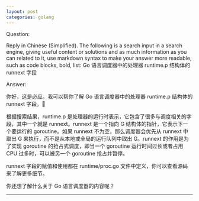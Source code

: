 ```yaml
---
layout: post
categories: golang
---
```

Question:

Reply in Chinese (Simplified).
The following is a search input in a search engine, giving useful content or solutions and as much information as you can related to it, use markdown syntax to make your answer more readable, such as code blocks, bold, list:
Go 语言调度器中的处理器 runtime.p 结构体的 runnext 字段

Answer:

你好，这是必应。我可以帮你了解 Go 语言调度器中的处理器 runtime.p 结构体的 runnext 字段。👋

根据搜索结果，runtime.p 是处理器的运行时表示，它包含了很多与调度相关的字段，其中一个就是 runnext。runnext 是一个指向 G 结构体的指针，它表示下一个要运行的 goroutine。如果 runnext 不为空，那么调度器会优先从 runnext 中取出 G 来执行，而不是从本地或全局的运行队列中取出 G。runnext 的作用是为了实现 goroutine 的抢占式调度，即当一个 goroutine 运行时间过长或者占用 CPU 过多时，可以被另一个 goroutine 抢占并暂停。

runnext 字段的赋值和使用都在 runtime/proc.go 文件中定义，你可以查看源码来了解更多细节。

你还想了解什么关于 Go 语言调度器的内容呢？


<hr/>

